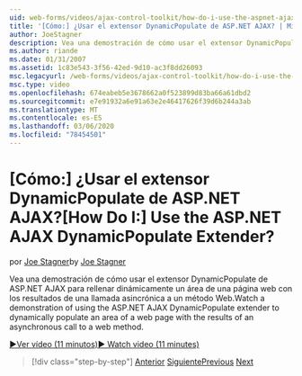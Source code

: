 ```yaml
---
uid: web-forms/videos/ajax-control-toolkit/how-do-i-use-the-aspnet-ajax-dynamicpopulate-extender
title: '[Cómo:] ¿Usar el extensor DynamicPopulate de ASP.NET AJAX? | Microsoft Docs'
author: JoeStagner
description: Vea una demostración de cómo usar el extensor DynamicPopulate de ASP.NET AJAX para rellenar dinámicamente un área de una página web con los resultados de una CA asincrónica...
ms.author: riande
ms.date: 01/31/2007
ms.assetid: 1c83e543-3f56-42ed-9d10-ac3f8dd26093
msc.legacyurl: /web-forms/videos/ajax-control-toolkit/how-do-i-use-the-aspnet-ajax-dynamicpopulate-extender
msc.type: video
ms.openlocfilehash: 674eabeb5e3678662a0f523899d83ba66a61dbd2
ms.sourcegitcommit: e7e91932a6e91a63e2e46417626f39d6b244a3ab
ms.translationtype: MT
ms.contentlocale: es-ES
ms.lasthandoff: 03/06/2020
ms.locfileid: "78454501"
---
```

# <a name="how-do-i-use-the-aspnet-ajax-dynamicpopulate-extender"></a><span data-ttu-id="47a17-104">[Cómo:] ¿Usar el extensor DynamicPopulate de ASP.NET AJAX?</span><span class="sxs-lookup"><span data-stu-id="47a17-104">[How Do I:] Use the ASP.NET AJAX DynamicPopulate Extender?</span></span>

<span data-ttu-id="47a17-105">por [Joe Stagner](https://github.com/JoeStagner)</span><span class="sxs-lookup"><span data-stu-id="47a17-105">by [Joe Stagner](https://github.com/JoeStagner)</span></span>

<span data-ttu-id="47a17-106">Vea una demostración de cómo usar el extensor DynamicPopulate de ASP.NET AJAX para rellenar dinámicamente un área de una página web con los resultados de una llamada asincrónica a un método Web.</span><span class="sxs-lookup"><span data-stu-id="47a17-106">Watch a demonstration of using the ASP.NET AJAX DynamicPopulate extender to dynamically populate an area of a web page with the results of an asynchronous call to a web method.</span></span>

[<span data-ttu-id="47a17-107">&#9654;Ver vídeo (11 minutos)</span><span class="sxs-lookup"><span data-stu-id="47a17-107">&#9654; Watch video (11 minutes)</span></span>](https://channel9.msdn.com/Blogs/ASP-NET-Site-Videos/how-do-i-use-the-aspnet-ajax-dynamicpopulate-extender)

> [!div class="step-by-step"]
> <span data-ttu-id="47a17-108">[Anterior](how-do-i-use-the-aspnet-ajax-draggable-panel-extender.md)
> [Siguiente](how-do-i-use-the-aspnet-ajax-filteredtextbox-extender.md)</span><span class="sxs-lookup"><span data-stu-id="47a17-108">[Previous](how-do-i-use-the-aspnet-ajax-draggable-panel-extender.md)
[Next](how-do-i-use-the-aspnet-ajax-filteredtextbox-extender.md)</span></span>
